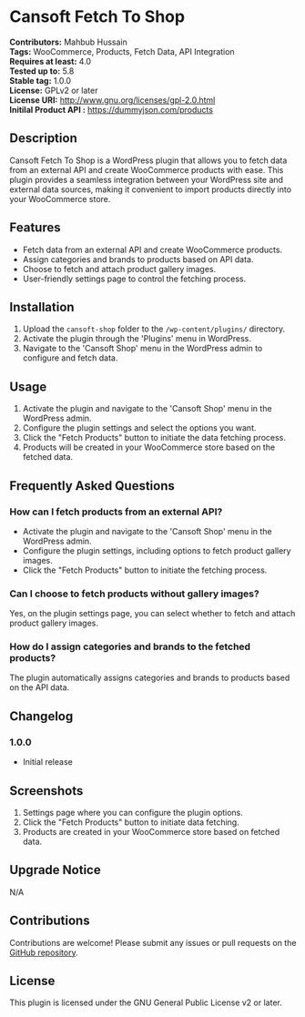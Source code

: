# Cansoft Fetch To Shop

**Contributors:** Mahbub Hussain  
**Tags:** WooCommerce, Products, Fetch Data, API Integration  
**Requires at least:** 4.0  
**Tested up to:** 5.8  
**Stable tag:** 1.0.0  
**License:** GPLv2 or later  
**License URI:** http://www.gnu.org/licenses/gpl-2.0.html  
**Initilal Product API :** https://dummyjson.com/products 


## Description

Cansoft Fetch To Shop is a WordPress plugin that allows you to fetch data from an external API and create WooCommerce products with ease. This plugin provides a seamless integration between your WordPress site and external data sources, making it convenient to import products directly into your WooCommerce store.

## Features

- Fetch data from an external API and create WooCommerce products.
- Assign categories and brands to products based on API data.
- Choose to fetch and attach product gallery images.
- User-friendly settings page to control the fetching process.

## Installation

1. Upload the `cansoft-shop` folder to the `/wp-content/plugins/` directory.
2. Activate the plugin through the 'Plugins' menu in WordPress.
3. Navigate to the 'Cansoft Shop' menu in the WordPress admin to configure and fetch data.

## Usage

1. Activate the plugin and navigate to the 'Cansoft Shop' menu in the WordPress admin.
2. Configure the plugin settings and select the options you want.
3. Click the "Fetch Products" button to initiate the data fetching process.
4. Products will be created in your WooCommerce store based on the fetched data.

## Frequently Asked Questions

### How can I fetch products from an external API?

- Activate the plugin and navigate to the 'Cansoft Shop' menu in the WordPress admin.
- Configure the plugin settings, including options to fetch product gallery images.
- Click the "Fetch Products" button to initiate the fetching process.

### Can I choose to fetch products without gallery images?

Yes, on the plugin settings page, you can select whether to fetch and attach product gallery images.

### How do I assign categories and brands to the fetched products?

The plugin automatically assigns categories and brands to products based on the API data.

## Changelog

### 1.0.0

- Initial release

## Screenshots

1. Settings page where you can configure the plugin options.
2. Click the "Fetch Products" button to initiate data fetching.
3. Products are created in your WooCommerce store based on fetched data.

## Upgrade Notice

N/A

## Contributions

Contributions are welcome! Please submit any issues or pull requests on the [GitHub repository](https://github.com/yourusername/cansoft-fetch-to-shop).

## License

This plugin is licensed under the GNU General Public License v2 or later.
